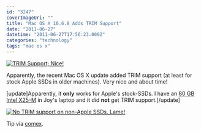 ```yaml
---
id: "3247"
coverImageUri: ""
title: "Mac OS X 10.6.8 Adds TRIM Support"
date: "2011-06-27"
datetime: "2011-06-27T17:56:23.000Z"
categories: "technology"
tags: "mac os x"
---
```


[![](http://assets.brandonmartinez.com/brandonmartinez/2011/06/TRIM-Support-Nice-575x523.jpg "TRIM Support; Nice!")](http://assets.brandonmartinez.com/brandonmartinez/2011/06/TRIM-Support-Nice.jpg)

Apparently, the recent Mac OS X update added TRIM support (at least for stock Apple SSDs in older machines). Very nice and about time!

\[update\]Apparently, it **only** works for Apple's stock-SSDs. I have an [80 GB Intel X25-M](http://www.newegg.com/Product/Product.aspx?Item=N82E16820167031&cm_re=Intel_X25_80_GB-_-20-167-031-_-Product) in Joy's laptop and it did **not** get TRIM support.\[/update\]

[![](http://assets.brandonmartinez.com/brandonmartinez/2011/06/nonapplessd-575x486.jpg "No TRIM support on non-Apple SSDs. Lame!")](http://assets.brandonmartinez.com/brandonmartinez/2011/06/nonapplessd.jpg)

Tip via [comex](https://twitter.com/comex/status/85401002349576192 "@comex: The 10.6.8 kernel adds AVX (http://t.co/DXZgIb4) support and something related to LAPIC; also TRIM support.").
